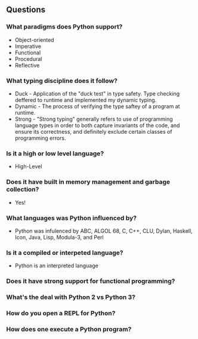 ## Questions

### What paradigms does Python support?
+ Object-oriented
+ Imperative
+ Functional
+ Procedural
+ Reflective

### What typing discipline does it follow?
+ Duck - Application of the "duck test" in type safety. Type checking deffered to runtime and implemented my dynamic typing.
+ Dynamic - The process of verifying the type saftey of a program at runtime.
+ Strong - "Strong typing" generally refers to use of programming language types in order to both capture invariants of the code, and ensure its correctness, and definitely exclude certain classes of programming errors.

### Is it a high or low level language?
+ High-Level

### Does it have built in memory management and garbage collection?
+ Yes!

### What languages was Python influenced by?
+ Python was infulenced by ABC, ALGOL 68, C, C++, CLU, Dylan, Haskell, Icon, Java, Lisp, Modula-3, and Perl

### Is it a compiled or interpeted language?
+ Python is an interpreted language

### Does it have strong support for functional programming?
### What's the deal with Python 2 vs Python 3?
### How do you open a REPL for Python?
### How does one execute a Python program?